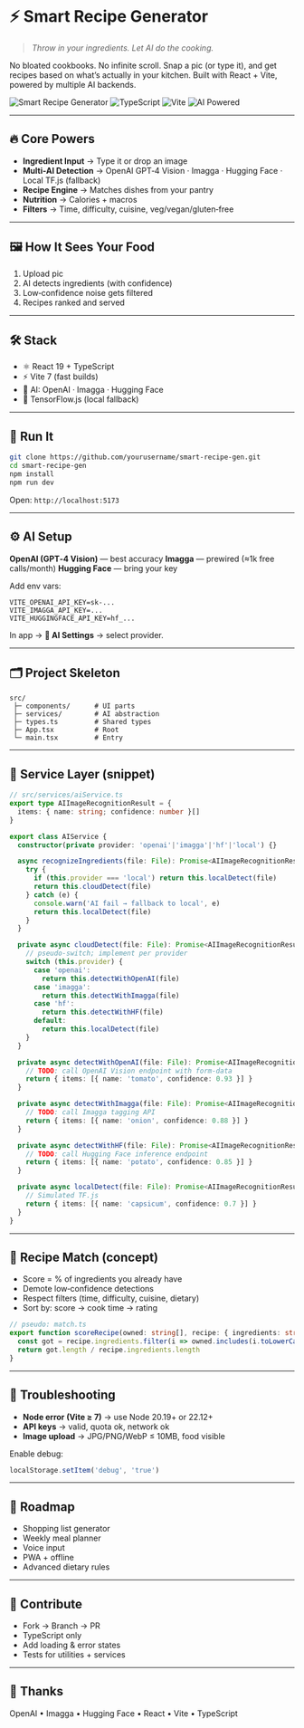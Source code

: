 # ⚡ Smart Recipe Generator

> *Throw in your ingredients. Let AI do the cooking.*

No bloated cookbooks. No infinite scroll. Snap a pic (or type it), and get recipes based on what’s actually in your kitchen. Built with React + Vite, powered by multiple AI backends.

![Smart Recipe Generator](https://img.shields.io/badge/React-19.1.1-blue)
![TypeScript](https://img.shields.io/badge/TypeScript-5.9.2-blue)
![Vite](https://img.shields.io/badge/Vite-7.1.2-purple)
![AI Powered](https://img.shields.io/badge/AI-Powered-green)

---

## 🔥 Core Powers

* **Ingredient Input** → Type it or drop an image
* **Multi‑AI Detection** → OpenAI GPT‑4 Vision · Imagga · Hugging Face · Local TF.js (fallback)
* **Recipe Engine** → Matches dishes from your pantry
* **Nutrition** → Calories + macros
* **Filters** → Time, difficulty, cuisine, veg/vegan/gluten‑free

---

## 🖼️ How It Sees Your Food

1. Upload pic
2. AI detects ingredients (with confidence)
3. Low‑confidence noise gets filtered
4. Recipes ranked and served

---

## 🛠️ Stack

* ⚛️ React 19 + TypeScript
* ⚡ Vite 7 (fast builds)
* 🤖 AI: OpenAI · Imagga · Hugging Face
* 🧩 TensorFlow\.js (local fallback)

---

## 🚀 Run It

```bash
git clone https://github.com/yourusername/smart-recipe-gen.git
cd smart-recipe-gen
npm install
npm run dev
```

Open: `http://localhost:5173`

---

## ⚙️ AI Setup

**OpenAI (GPT‑4 Vision)** — best accuracy
**Imagga** — prewired (≈1k free calls/month)
**Hugging Face** — bring your key

Add env vars:

```env
VITE_OPENAI_API_KEY=sk-...
VITE_IMAGGA_API_KEY=...
VITE_HUGGINGFACE_API_KEY=hf_...
```

In app → **🤖 AI Settings** → select provider.

---

## 🗂️ Project Skeleton

```
src/
 ├─ components/      # UI parts
 ├─ services/        # AI abstraction
 ├─ types.ts         # Shared types
 ├─ App.tsx          # Root
 └─ main.tsx         # Entry
```

---

## 🧠 Service Layer (snippet)

```ts
// src/services/aiService.ts
export type AIImageRecognitionResult = {
  items: { name: string; confidence: number }[]
}

export class AIService {
  constructor(private provider: 'openai'|'imagga'|'hf'|'local') {}

  async recognizeIngredients(file: File): Promise<AIImageRecognitionResult> {
    try {
      if (this.provider === 'local') return this.localDetect(file)
      return this.cloudDetect(file)
    } catch (e) {
      console.warn('AI fail → fallback to local', e)
      return this.localDetect(file)
    }
  }

  private async cloudDetect(file: File): Promise<AIImageRecognitionResult> {
    // pseudo‑switch; implement per provider
    switch (this.provider) {
      case 'openai':
        return this.detectWithOpenAI(file)
      case 'imagga':
        return this.detectWithImagga(file)
      case 'hf':
        return this.detectWithHF(file)
      default:
        return this.localDetect(file)
    }
  }

  private async detectWithOpenAI(file: File): Promise<AIImageRecognitionResult> {
    // TODO: call OpenAI Vision endpoint with form-data
    return { items: [{ name: 'tomato', confidence: 0.93 }] }
  }

  private async detectWithImagga(file: File): Promise<AIImageRecognitionResult> {
    // TODO: call Imagga tagging API
    return { items: [{ name: 'onion', confidence: 0.88 }] }
  }

  private async detectWithHF(file: File): Promise<AIImageRecognitionResult> {
    // TODO: call Hugging Face inference endpoint
    return { items: [{ name: 'potato', confidence: 0.85 }] }
  }

  private async localDetect(file: File): Promise<AIImageRecognitionResult> {
    // Simulated TF.js
    return { items: [{ name: 'capsicum', confidence: 0.7 }] }
  }
}
```

---

## 🧩 Recipe Match (concept)

* Score = % of ingredients you already have
* Demote low‑confidence detections
* Respect filters (time, difficulty, cuisine, dietary)
* Sort by: score → cook time → rating

```ts
// pseudo: match.ts
export function scoreRecipe(owned: string[], recipe: { ingredients: string[] }) {
  const got = recipe.ingredients.filter(i => owned.includes(i.toLowerCase()))
  return got.length / recipe.ingredients.length
}
```

---

## 🧪 Troubleshooting

* **Node error (Vite ≥ 7)** → use Node 20.19+ or 22.12+
* **API keys** → valid, quota ok, network ok
* **Image upload** → JPG/PNG/WebP ≤ 10MB, food visible

Enable debug:

```js
localStorage.setItem('debug', 'true')
```

---

## 🔮 Roadmap

* Shopping list generator
* Weekly meal planner
* Voice input
* PWA + offline
* Advanced dietary rules

---

## 🤝 Contribute

* Fork → Branch → PR
* TypeScript only
* Add loading & error states
* Tests for utilities + services

---


## 🙌 Thanks

OpenAI • Imagga • Hugging Face • React • Vite • TypeScript
